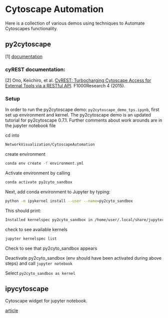 # Cytoscape Automation

Here is a collection of various demos using techniques to Automate Cytoscapes functionality.

## py2cytoscape 
<a id="1">[1]</a>
[documentation](https://py2cytoscape.readthedocs.io/en/latest/)

### cyREST documentation:
<a id="1">[2]</a> 
Ono, Keiichiro, et al. [CyREST: Turbocharging Cytoscape Access for External Tools via a RESTful API](https://f1000research.com/articles/4-478/v1). F1000Research 4 (2015).

### Setup 

In order to run the py2cytoscape demo: `py2cytoscape_demo_tps.ipynb`, first set up environment and kernel.
The py2cytoscape demo is an updated tutorial for py2cytoscape 0.7.1. Further comments about work arounds are in the jupyter notebook file

cd into
```bash 
NetworkVisualization/CytoscapeAutomation
```

create environment

```bash
conda env create -f environment.yml
```

Activate environment by calling 
```bash
conda activate py2cyto_sandbox
```

Next, add conda environment to Jupyter by typing:

```bash
python -m ipykernel install --user --name=py2cyto_sandbox
```
  
This should print:

```bash
Installed kernelspec py2cyto_sandbox in /home/user/.local/share/jupyter/kernels/py2cyto_sandbox
```

check to see available kernels

```bash 
jupyter kernelspec list
```

Check to see that py2cyto_sandbox appears

Deactivate py2cyto_sandbox (env should have been activated during above steps) and call `jupyter notebook` 

Select `py2cyto_sandbox as kernel`

## ipycytoscape

Cytoscape widget for jupyter notebook.

[article](https://blog.jupyter.org/interactive-graph-visualization-in-jupyter-with-ipycytoscape-a8828a54ab63)

